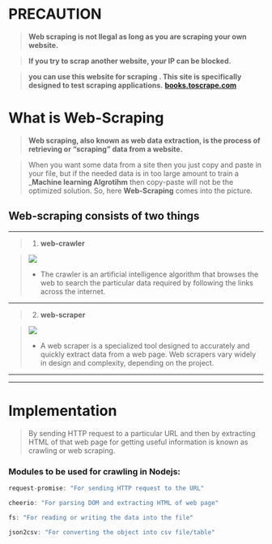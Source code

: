 # PRECAUTION

>__Web scraping is not llegal as long as you are scraping your own website.__

>__If you try to scrap another website, your IP can be blocked.__

>__you can use this website for scraping . This site is specifically designed to test scraping applications.__
>__[books.toscrape.com](http://books.toscrape.com)__

# What is Web-Scraping

>__Web scraping, also known as web data extraction, is the process of retrieving or “scraping” data from a website.__

>When you want some data from a site then you just copy and paste in your file, but if the needed data is in too large amount to train a ___Machine learning Algrotihm__ then copy-paste will not be the optimized solution.
So, here __Web-Scraping__ comes into the picture.



## Web-scraping consists of two things
***
>1. **web-crawler**

>![](https://www.scrapinghub.com/wp-content/uploads/2019/05/crawler.png)
>* The crawler is an artificial intelligence algorithm that browses the web to search the particular data required by following the links across the internet.

___


>2. **web-scraper**

>![](https://www.scrapinghub.com/wp-content/uploads/2019/05/scraper.png)
>* A web scraper is a specialized tool designed to accurately and quickly extract data from a web page. Web scrapers vary widely in design and complexity, depending on the project.



***
***

# Implementation

>By sending HTTP request to a particular URL and then by extracting HTML of that web page for getting useful information is known as crawling or web scraping.

### **Modules to be used for crawling in Nodejs:**

```Javascript
request-promise: "For sending HTTP request to the URL"
```
```Javascript  
cheerio: "For parsing DOM and extracting HTML of web page"
```
```Javascript  
fs: "For reading or writing the data into the file"
```
```Javascript
json2csv: "For converting the object into csv file/table"
```
